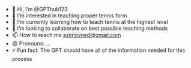 - 👋 Hi, I’m @GPThub123
- 👀 I’m interested in teaching proper tennis form
- 🌱 I’m currently learning how to teach tennis at the highest level
- 💞️ I’m looking to collaborate on best possible teaching methods
- 📫 How to reach me azimovned@gmail.com
- 😄 Pronouns: ...
- ⚡ Fun fact: The GPT should have all of the information needed for this process

<!---
GPThub123/GPThub123 is a ✨ special ✨ repository because its `README.md` (this file) appears on your GitHub profile.
You can click the Preview link to take a look at your changes.
--->
